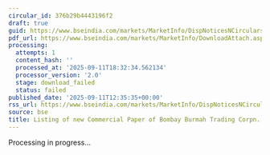 ```yaml
---
circular_id: 376b29b4443196f2
draft: true
guid: https://www.bseindia.com/markets/MarketInfo/DispNoticesNCirculars.aspx?Noticeid={4BEFA767-09FB-45AE-8661-0CF0F534CD80}&noticeno=20250911-60&dt=09/11/2025&icount=60&totcount=91&flag=0
pdf_url: https://www.bseindia.com/markets/MarketInfo/DownloadAttach.aspx?id=20250911-60&attachedId=
processing:
  attempts: 1
  content_hash: ''
  processed_at: '2025-09-11T18:32:34.562134'
  processor_version: '2.0'
  stage: download_failed
  status: failed
published_date: '2025-09-11T12:35:35+00:00'
rss_url: https://www.bseindia.com/markets/MarketInfo/DispNoticesNCirculars.aspx?Noticeid={4BEFA767-09FB-45AE-8661-0CF0F534CD80}&noticeno=20250911-60&dt=09/11/2025&icount=60&totcount=91&flag=0
source: bse
title: Listing of new Commercial Paper of Bombay Burmah Trading Corpn. Ltd.
---
```


Processing in progress...